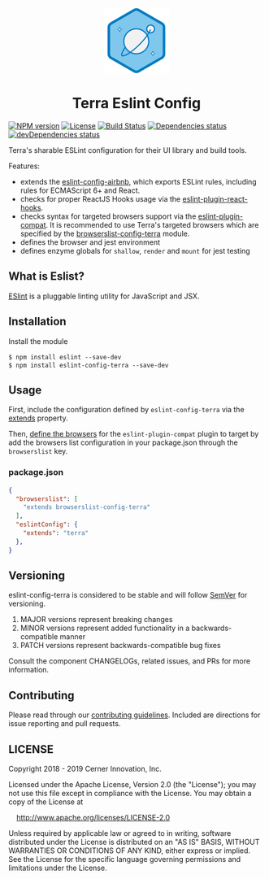 <!-- Logo -->
<p align="center">
  <img height="128" width="128" src="https://github.com/cerner/eslint-config-terra/raw/master/terra.png">
</p>

<!-- Name -->
<h1 align="center">
  Terra Eslint Config
</h1>

[![NPM version](https://badgen.net/npm/v/eslint-config-terra)](https://www.npmjs.org/package/eslint-config-terra)
[![License](https://badgen.net/github/license/cerner/eslint-config-terra)](https://github.com/cerner/eslint-config-terra/blob/master/LICENSE)
[![Build Status](https://badgen.net/travis/cerner/eslint-config-terra)](https://travis-ci.org/cerner/eslint-config-terra)
[![Dependencies status](https://badgen.net/david/dep/cerner/eslint-config-terra)](https://david-dm.org/cerner/eslint-config-terra)
[![devDependencies status](https://badgen.net/david/dev/cerner/eslint-config-terra)](https://david-dm.org/cerner/eslint-config-terra?type=dev)


Terra's sharable ESLint configuration for their UI library and build tools.

Features:
- extends the  [eslint-config-airbnb](https://github.com/airbnb/javascript/tree/master/packages/eslint-config-airbnb), which exports ESLint rules, including rules for ECMAScript 6+ and React.
- checks for proper ReactJS Hooks usage via the [eslint-plugin-react-hooks](https://reactjs.org/docs/hooks-rules.html).
- checks syntax for targeted browsers support via the [eslint-plugin-compat](https://github.com/amilajack/eslint-plugin-compat). It is recommended to use Terra's targeted browsers which are specified by the [browserslist-config-terra](https://github.com/cerner/browserslist-config-terra) module.
- defines the browser and jest environment
- defines enzyme globals for `shallow`, `render` and `mount` for jest testing

## What is Eslist?

[ESlint](https://eslint.org/) is a pluggable linting utility for JavaScript and JSX.

## Installation

Install the module

```shell
$ npm install eslint --save-dev
$ npm install eslint-config-terra --save-dev
```

## Usage
First, include the configuration defined by `eslint-config-terra` via the  [extends](https://eslint.org/docs/user-guide/configuring#extending-configuration-files) property.

Then, [define the browsers](https://github.com/amilajack/eslint-plugin-compat#targeting-browsers) for the `eslint-plugin-compat` plugin to target by add the browsers list configuration in your package.json through the `browserslist` key.

### package.json
```json
{
  "browserslist": [
    "extends browserslist-config-terra"
  ],
  "eslintConfig": {
    "extends": "terra"
  },
}
```

## Versioning

eslint-config-terra is considered to be stable and will follow [SemVer](http://semver.org/) for versioning.
1. MAJOR versions represent breaking changes
2. MINOR versions represent added functionality in a backwards-compatible manner
3. PATCH versions represent backwards-compatible bug fixes

Consult the component CHANGELOGs, related issues, and PRs for more information.

## Contributing

Please read through our [contributing guidelines](CONTRIBUTING.md). Included are directions for issue reporting and pull requests.

## LICENSE

Copyright 2018 - 2019 Cerner Innovation, Inc.

Licensed under the Apache License, Version 2.0 (the "License"); you may not use this file except in compliance with the License. You may obtain a copy of the License at

&nbsp;&nbsp;&nbsp;&nbsp;http://www.apache.org/licenses/LICENSE-2.0

Unless required by applicable law or agreed to in writing, software distributed under the License is distributed on an "AS IS" BASIS, WITHOUT WARRANTIES OR CONDITIONS OF ANY KIND, either express or implied. See the License for the specific language governing permissions and limitations under the License.
